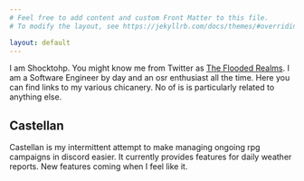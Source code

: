 ```yaml
---
# Feel free to add content and custom Front Matter to this file.
# To modify the layout, see https://jekyllrb.com/docs/themes/#overriding-theme-defaults

layout: default 
---
```


I am Shocktohp. You might know me from Twitter as [The Flooded Realms](https://floodedrealms.substack.com/). I am a Software Engineer by day and an osr enthusiast all the time. Here you can find links to my various chicanery. No of is is particularly related to anything else.

## Castellan
Castellan is my intermittent attempt to make managing ongoing rpg campaigns in discord easier. It currently provides features for daily weather reports. New features coming when I feel like it.


